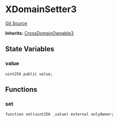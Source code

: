 # XDomainSetter3
[Git Source](https://github.com/ethereum-optimism/optimism/blob/f7b73857601914eeea6fc4c1ba46ae99ca744d97/contracts/test/CrossDomainOwnable3.t.sol)

**Inherits:**
[CrossDomainOwnable3](/contracts/L2/CrossDomainOwnable3.sol/abstract.CrossDomainOwnable3.md)


## State Variables
### value

```solidity
uint256 public value;
```


## Functions
### set


```solidity
function set(uint256 _value) external onlyOwner;
```

